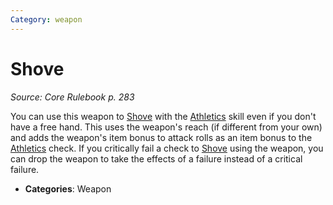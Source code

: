 ```yaml
---
Category: weapon
---
```

# Shove  
*Source: Core Rulebook p. 283*  

You can use this weapon to [Shove](../actions/shove.md) with the [Athletics](../../compendium/skills.md#Athletics) skill even if you don't have a free hand. This uses the weapon's reach (if different from your own) and adds the weapon's item bonus to attack rolls as an item bonus to the [Athletics](../../compendium/skills.md#Athletics) check. If you critically fail a check to [Shove](../actions/shove.md) using the weapon, you can drop the weapon to take the effects of a failure instead of a critical failure.

- **Categories**: Weapon
